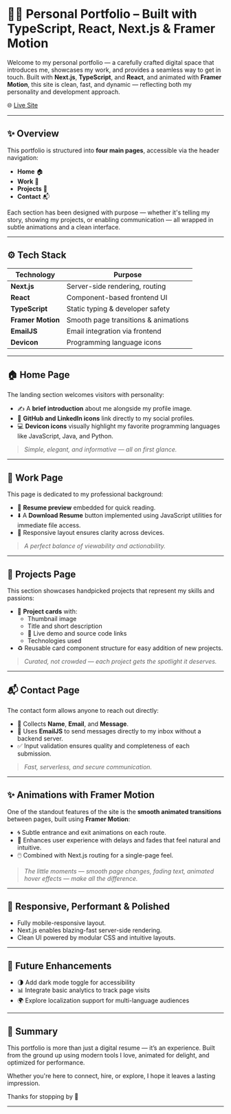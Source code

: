 # 👨‍💻 Personal Portfolio – Built with TypeScript, React, Next.js & Framer Motion

Welcome to my personal portfolio — a carefully crafted digital space that introduces me, showcases my work, and provides a seamless way to get in touch. Built with **Next.js**, **TypeScript**, and **React**, and animated with **Framer Motion**, this site is clean, fast, and dynamic — reflecting both my personality and development approach.

🌐 [Live Site](https://sai-venkat.vercel.app/)

---

## ✨ Overview

This portfolio is structured into **four main pages**, accessible via the header navigation:

- **Home** 🏠  
- **Work** 💼  
- **Projects** 📁  
- **Contact** 📬  

Each section has been designed with purpose — whether it's telling my story, showing my projects, or enabling communication — all wrapped in subtle animations and a clean interface.

---

## ⚙️ Tech Stack

| Technology        | Purpose                                |
|-------------------|----------------------------------------|
| **Next.js**       | Server-side rendering, routing         |
| **React**         | Component-based frontend UI            |
| **TypeScript**    | Static typing & developer safety       |
| **Framer Motion** | Smooth page transitions & animations   |
| **EmailJS**       | Email integration via frontend         |
| **Devicon**       | Programming language icons             |

---

## 🏠 Home Page

The landing section welcomes visitors with personality:

- ✍️ A **brief introduction** about me alongside my profile image.
- 🔗 **GitHub and LinkedIn icons** link directly to my social profiles.
- 💻 **Devicon icons** visually highlight my favorite programming languages like JavaScript, Java, and Python.

> *Simple, elegant, and informative — all on first glance.*

---

## 💼 Work Page

This page is dedicated to my professional background:

- 📄 **Resume preview** embedded for quick reading.
- ⬇️ A **Download Resume** button implemented using JavaScript utilities for immediate file access.
- 🧩 Responsive layout ensures clarity across devices.

> *A perfect balance of viewability and actionability.*

---

## 📁 Projects Page

This section showcases handpicked projects that represent my skills and passions:

- 🎴 **Project cards** with:
  - Thumbnail image
  - Title and short description
  - 🔗 Live demo and source code links
  - Technologies used
- ♻️ Reusable card component structure for easy addition of new projects.

> *Curated, not crowded — each project gets the spotlight it deserves.*

---

## 📬 Contact Page

The contact form allows anyone to reach out directly:

- 🧾 Collects **Name**, **Email**, and **Message**.
- 📨 Uses **EmailJS** to send messages directly to my inbox without a backend server.
- ✅ Input validation ensures quality and completeness of each submission.

> *Fast, serverless, and secure communication.*

---

## ✨ Animations with Framer Motion

One of the standout features of the site is the **smooth animated transitions** between pages, built using **Framer Motion**:

- 🌀 Subtle entrance and exit animations on each route.
- 🧭 Enhances user experience with delays and fades that feel natural and intuitive.
- 🖱️ Combined with Next.js routing for a single-page feel.

> *The little moments — smooth page changes, fading text, animated hover effects — make all the difference.*

---

## 📱 Responsive, Performant & Polished

- Fully mobile-responsive layout.
- Next.js enables blazing-fast server-side rendering.
- Clean UI powered by modular CSS and intuitive layouts.

---

## 🔮 Future Enhancements

- 🌗 Add dark mode toggle for accessibility
- 📊 Integrate basic analytics to track page visits
- 🌍 Explore localization support for multi-language audiences

---

## 🧾 Summary

This portfolio is more than just a digital resume — it’s an experience. Built from the ground up using modern tools I love, animated for delight, and optimized for performance.

Whether you're here to connect, hire, or explore, I hope it leaves a lasting impression.

Thanks for stopping by 👋

---
